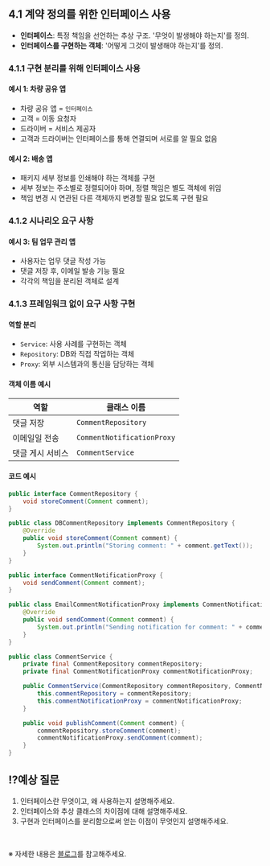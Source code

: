 ## 4.1 계약 정의를 위한 인터페이스 사용

- **인터페이스**: 특정 책임을 선언하는 추상 구조. '무엇이 발생해야 하는지'를 정의.
- **인터페이스를 구현하는 객체**: '어떻게 그것이 발생해야 하는지'를 정의.

### 4.1.1 구현 분리를 위해 인터페이스 사용

#### 예시 1: 차량 공유 앱

- 차량 공유 앱 = `인터페이스`
- 고객 = 이동 요청자
- 드라이버 = 서비스 제공자
- 고객과 드라이버는 인터페이스를 통해 연결되며 서로를 알 필요 없음

#### 예시 2: 배송 앱

- 패키지 세부 정보를 인쇄해야 하는 객체를 구현
- 세부 정보는 주소별로 정렬되어야 하며, 정렬 책임은 별도 객체에 위임
- 책임 변경 시 연관된 다른 객체까지 변경할 필요 없도록 구현 필요

### 4.1.2 시나리오 요구 사항

#### 예시 3: 팀 업무 관리 앱

- 사용자는 업무 댓글 작성 가능
- 댓글 저장 후, 이메일 발송 기능 필요
- 각각의 책임을 분리된 객체로 설계

### 4.1.3 프레임워크 없이 요구 사항 구현

#### 역할 분리

- `Service`: 사용 사례를 구현하는 객체
- `Repository`: DB와 직접 작업하는 객체
- `Proxy`: 외부 시스템과의 통신을 담당하는 객체

#### 객체 이름 예시

| 역할             | 클래스 이름                  |
|------------------|------------------------------|
| 댓글 저장       | `CommentRepository`          |
| 이메일일 전송       | `CommentNotificationProxy`   |
| 댓글 게시 서비스 | `CommentService`             |

#### 코드 예시

```java
public interface CommentRepository {
    void storeComment(Comment comment);
}
```

```java
public class DBCommentRepository implements CommentRepository {
    @Override
    public void storeComment(Comment comment) {
        System.out.println("Storing comment: " + comment.getText());
    }
}
```

```java
public interface CommentNotificationProxy {
    void sendComment(Comment comment);
}
```

```java
public class EmailCommentNotificationProxy implements CommentNotificationProxy {
    @Override
    public void sendComment(Comment comment) {
        System.out.println("Sending notification for comment: " + comment.getText());
    }
}
```

```java
public class CommentService {
    private final CommentRepository commentRepository;
    private final CommentNotificationProxy commentNotificationProxy;

    public CommentService(CommentRepository commentRepository, CommentNotificationProxy commentNotificationProxy) {
        this.commentRepository = commentRepository;
        this.commentNotificationProxy = commentNotificationProxy;
    }

    public void publishComment(Comment comment) {
        commentRepository.storeComment(comment);
        commentNotificationProxy.sendComment(comment);
    }
}
```

## ⁉️예상 질문

1. 인터페이스란 무엇이고, 왜 사용하는지 설명해주세요.
2. 인터페이스와 추상 클래스의 차이점에 대해 설명해주세요.
3. 구현과 인터페이스를 분리함으로써 얻는 이점이 무엇인지 설명해주세요.

&nbsp;

※ 자세한 내용은 [블로그](https://mandusitstudy.tistory.com/413)를 참고해주세요.